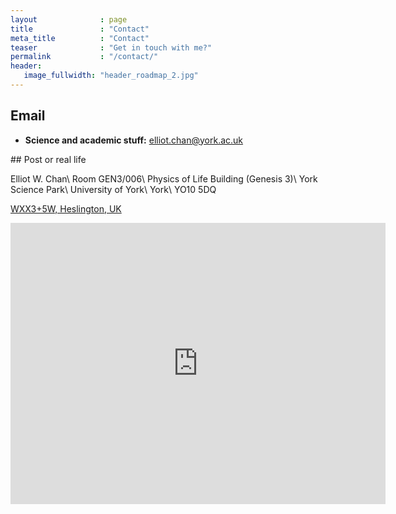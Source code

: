 ```yaml
---
layout              : page
title               : "Contact"
meta_title          : "Contact"
teaser              : "Get in touch with me?"
permalink           : "/contact/"
header:
   image_fullwidth: "header_roadmap_2.jpg"
--- 
```


## Email
* **Science and academic stuff:**
  [elliot.chan@york.ac.uk](mailto:elliot.chan@york.ac.uk)

<div class="flex-container" markdown="block">
<div class="flex-column-left" markdown="block">
## Post or real life

Elliot W. Chan\\
Room GEN3/006\\
Physics of Life Building (Genesis 3)\\
York Science Park\\
University of York\\
York\\
YO10&nbsp;5DQ


[WXX3+5W, Heslington, UK](https://plus.codes/9C5WXX3+5W)

</div>
<div class="flex-column-right google-maps">
  <iframe width="600" height="450" frameborder="0" style="border:0"
    src="https://www.google.com/maps/embed?pb=!1m18!1m12!1m3!1d587.0213798354853!2d-1.0457321707433505!3d53.94798878802302!2m3!1f0!2f0!3f0!3m2!1i1024!2i768!4f13.1!3m3!1m2!1s0x0%3A0x0!2zNTPCsDU2JzUyLjgiTiAxwrAwMic0Mi43Ilc!5e0!3m2!1sen!2suk!4v1576092437353!5m2!1sen!2suk" 
    allowfullscreen>
  </iframe>
</div>
</div> 
